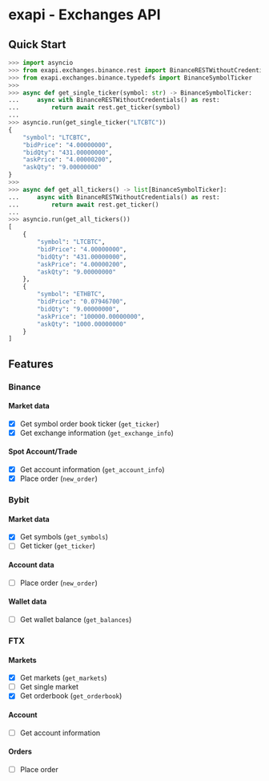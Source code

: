 # exapi - Exchanges API

## Quick Start

```python
>>> import asyncio
>>> from exapi.exchanges.binance.rest import BinanceRESTWithoutCredentials
>>> from exapi.exchanges.binance.typedefs import BinanceSymbolTicker
>>>
>>> async def get_single_ticker(symbol: str) -> BinanceSymbolTicker:
...     async with BinanceRESTWithoutCredentials() as rest:
...         return await rest.get_ticker(symbol)
...
>>> asyncio.run(get_single_ticker("LTCBTC"))
{
    "symbol": "LTCBTC",
    "bidPrice": "4.00000000",
    "bidQty": "431.00000000",
    "askPrice": "4.00000200",
    "askQty": "9.00000000"
}
>>>
>>> async def get_all_tickers() -> list[BinanceSymbolTicker]:
...     async with BinanceRESTWithoutCredentials() as rest:
...         return await rest.get_ticker()
...
>>> asyncio.run(get_all_tickers())
[
    {
        "symbol": "LTCBTC",
        "bidPrice": "4.00000000",
        "bidQty": "431.00000000",
        "askPrice": "4.00000200",
        "askQty": "9.00000000"
    },
    {
        "symbol": "ETHBTC",
        "bidPrice": "0.07946700",
        "bidQty": "9.00000000",
        "askPrice": "100000.00000000",
        "askQty": "1000.00000000"
    }
]
```

## Features

### Binance

#### Market data

- [x] Get symbol order book ticker (`get_ticker`)
- [x] Get exchange information (`get_exchange_info`)

#### Spot Account/Trade

- [x] Get account information (`get_account_info`)
- [x] Place order (`new_order`)

### Bybit

#### Market data

- [x] Get symbols (`get_symbols`)
- [ ] Get ticker (`get_ticker`)

#### Account data

- [ ] Place order (`new_order`)

#### Wallet data

- [ ] Get wallet balance (`get_balances`)

### FTX

#### Markets

- [x] Get markets (`get_markets`)
- [ ] Get single market
- [x] Get orderbook (`get_orderbook`)

#### Account

- [ ] Get account information

#### Orders

- [ ] Place order
